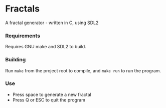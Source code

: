 # Fractals
A fractal generator - written in C, using SDL2

### Requirements

Requires GNU make and SDL2 to build.

### Building
Run `make` from the project root to compile, and `make run` to run the program.

### Use
- Press space to generate a new fractal
- Press Q or ESC to quit the program
